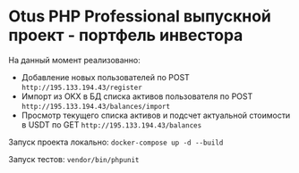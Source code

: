 # Otus PHP Professional выпускной проект - портфель инвестора

На данный момент реализованно:
- Добавление новых пользователей по POST `http://195.133.194.43/register`
- Импорт из OKX в БД списка активов пользователя по POST `http://195.133.194.43/balances/import`
- Просмотр текущего списка активов и подсчет актуальной стоимости в USDT по GET `http://195.133.194.43/balances`

Запуск проекта локально: `docker-compose up -d --build`

Запуск тестов: `vendor/bin/phpunit`


